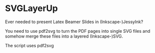 # SVGLayerUp
Ever needed to present Latex Beamer Slides in (Inkscape-)JessyInk?

You need to use pdf2svg to turn the PDF pages into single SVG files and somehow merge these files into a layered (Inkscape-)SVG.

The script uses pdf2svg
